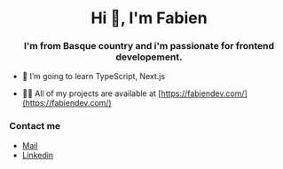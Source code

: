 <h1 align="center">Hi 👋, I'm Fabien</h1>
<h3 align="center">I'm from Basque country and i'm passionate for frontend developement.</h3>

- 🚀 I’m going to learn TypeScript, Next.js

- 👨‍💻 All of my projects are available at [https://fabiendev.com/](https://fabiendev.com/)

### Contact me

* [Mail](mailto:fabiendevfront@gmail.com)
* [Linkedin](https://www.linkedin.com/in/fabien-ducousso/)

